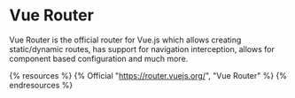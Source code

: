 # Vue Router

Vue Router is the official router for Vue.js which allows creating static/dynamic routes, has support for navigation interception, allows for component based configuration and much more.

{% resources %}
  {% Official "https://router.vuejs.org/", "Vue Router" %}
{% endresources %}


